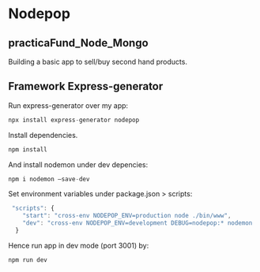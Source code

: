 # Nodepop
## practicaFund_Node_Mongo
Building a basic app to sell/buy second hand products.

## Framework Express-generator
Run express-generator over my app:

```js
npx install express-generator nodepop
```

Install dependencies.

```js
npm install
```

And install nodemon under dev depencies:

```js
npm i nodemon –save-dev
```

Set environment variables under package.json > scripts:

```js
 "scripts": {
    "start": "cross-env NODEPOP_ENV=production node ./bin/www",
    "dev": "cross-env NODEPOP_ENV=development DEBUG=nodepop:* nodemon ./bin/www"
  }
  ```
  Hence run app in dev mode (port 3001) by:

  ```js
  npm run dev
  ```